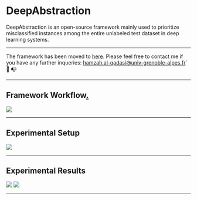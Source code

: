 # DeepAbstraction

DeepAbstraction is an open-source framework mainly used to prioritize misclassified instances among the entire unlabeled test dataset in deep learning systems. 

-------

The framework has been moved to <a href="https://gricad-gitlab.univ-grenoble-alpes.fr/alqadash/towards-robust-neural-network/-/tree/master/Paper%201/src">here</a>. Please feel free to contact me if you have any further inqueries: hamzah.al-qadasi@univ-grenoble-alpes.fr` :email: :mailbox_with_no_mail:

-------
## Framework Workflow[.](https://icons8.com/icons)

<img src="./images/algorithm.png"/>



-------
## Experimental Setup

<img src="./images/Datasets and Models.PNG"/>

-------
## Experimental Results

<img src="./images/table_1.PNG"/>

<img src="./images/table_2.png"/>

-------

